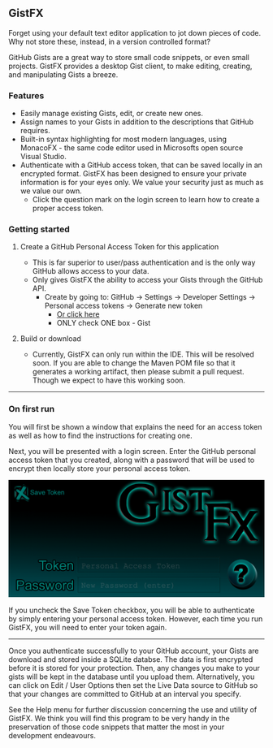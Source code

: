 
## GistFX

Forget using your default text editor application to jot down pieces of
code. Why not store these, instead, in a version controlled format?

GitHub Gists are a great way to store small code snippets, or even small
projects. GistFX provides a desktop Gist client, to make editing, creating, and
manipulating Gists a breeze.

### Features
  - Easily manage existing Gists, edit, or create new ones.
  - Assign names to your Gists in addition to the descriptions that GitHub requires.
  - Built-in syntax highlighting for most modern languages, using MonacoFX  - the same code editor used in Microsofts open source Visual Studio.
  - Authenticate with a GitHub access token, that can be saved locally in an encrypted format. GistFX has been designed to ensure your private information is for your eyes only. We value your security just as much as we value our own.
    - Click the question mark on the login screen to learn how to create a proper access token.
### Getting started

  1. Create a GitHub Personal Access Token for this application
     - This is far superior to user/pass authentication and is the only way GitHub allows access to your data.
     - Only gives GistFX the ability to access your Gists through the GitHub API.
       - Create by going to: GitHub -> Settings -> Developer Settings -> Personal access tokens -> Generate new token
         - [Or click here](https://github.com/settings/tokens/new)
         - ONLY check ONE box - Gist
    
  2. Build or download
     - Currently, GistFX can only run within the IDE. This will be resolved soon. If you are able to change the Maven POM file so that it generates a working artifact, then please submit a pull request. Though we expect to have this working soon.
---

### On first run

You will first be shown a window that explains the need for an access token as well as how to find the instructions for creating one.

Next, you will be presented with a login screen. Enter the GitHub personal access token that you created, along with a password that will be used to encrypt then locally store your personal access token.


 ![Login image](./img/GistFX-Login.png) 
 
If you uncheck the Save Token checkbox, you will be able to authenticate by simply entering your personal access token. However, each time you run GistFX, you will need to enter your token again.

---

Once you authenticate successfully to your GitHub account, your Gists are download and stored inside a SQLite databse. The data is first encrypted before it is stored for your protection. Then, any changes you make to your gists will be kept in the database until you upload them. Alternatively, you can click on Edit / User Options then set the Live Data source to GitHub so that your changes are committed to GitHub at an interval you specify.

See the Help menu for further discussion concerning the use and utility of GistFX. We think you will find this program to be very handy in the preservation of those code snippets that matter the most in your development endeavours.
